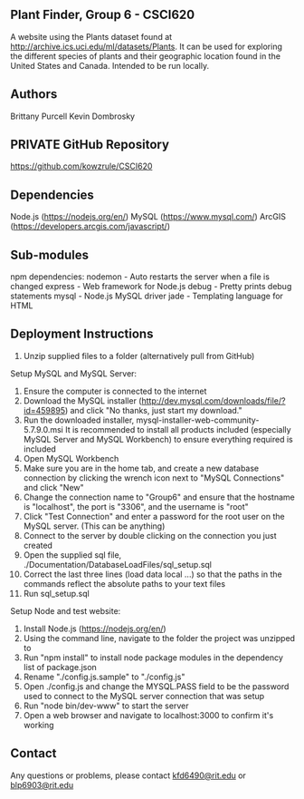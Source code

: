 Plant Finder, Group 6 - CSCI620
-------------------------------
A website using the Plants dataset found at
http://archive.ics.uci.edu/ml/datasets/Plants. It can be used for exploring the
different species of plants and their geographic location found in the
United States and Canada. Intended to be run locally.

Authors
-------
Brittany Purcell
Kevin Dombrosky

PRIVATE GitHub Repository
-------------------------
https://github.com/kowzrule/CSCI620

Dependencies
------------
Node.js (https://nodejs.org/en/)
MySQL (https://www.mysql.com/)
ArcGIS (https://developers.arcgis.com/javascript/)

Sub-modules
-----------
npm dependencies:
	nodemon - Auto restarts the server when a file is changed
	express - Web framework for Node.js
	debug - Pretty prints debug statements
	mysql - Node.js MySQL driver
	jade - Templating language for HTML

Deployment Instructions
-----------------------
1) Unzip supplied files to a folder (alternatively pull from GitHub)

Setup MySQL and MySQL Server:
1) Ensure the computer is connected to the internet
2) Download the MySQL installer (http://dev.mysql.com/downloads/file/?id=459895)
and click "No thanks, just start my download."
3) Run the downloaded installer, mysql-installer-web-community-5.7.9.0.msi
It is recommended to install all products included (especially MySQL Server and
MySQL Workbench) to ensure everything required is included
4) Open MySQL Workbench
5) Make sure you are in the home tab, and create a new database connection by
clicking the wrench icon next to "MySQL Connections" and click "New"
6) Change the connection name to "Group6" and ensure that the hostname is
"localhost", the port is "3306", and the username is "root"
7) Click "Test Connection" and enter a password for the root user on the
MySQL server. (This can be anything)
8) Connect to the server by double clicking on the connection you just created
9) Open the supplied sql file, ./Documentation/DatabaseLoadFiles/sql_setup.sql
10) Correct the last three lines (load data local ...) so that the paths
in the commands reflect the absolute paths to your text files
11) Run sql_setup.sql

Setup Node and test website:
1) Install Node.js (https://nodejs.org/en/)
2) Using the command line, navigate to the folder the project was unzipped to
3) Run "npm install" to install node package modules in the dependency list
of package.json
4) Rename "./config.js.sample" to "./config.js"
5) Open ./config.js and change the MYSQL.PASS field to be the password used to
connect to the MySQL server connection that was setup 
6) Run "node bin/dev-www" to start the server
7) Open a web browser and navigate to localhost:3000 to confirm it's working

Contact
-------
Any questions or problems, please contact kfd6490@rit.edu or blp6903@rit.edu